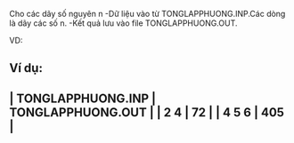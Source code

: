 Cho các dãy số nguyên n
-Dữ liệu vào từ TONGLAPPHUONG.INP.Các dòng là dãy các số n.
-Kết quả lưu vào file TONGLAPPHUONG.OUT.

VD:

Ví dụ:
--------------------------------------------------------------
| TONGLAPPHUONG.INP  | TONGLAPPHUONG.OUT                      |
| 2 4                |  72                                    |
| 4 5 6              |  405                                   |
---------------------------------------------------------------